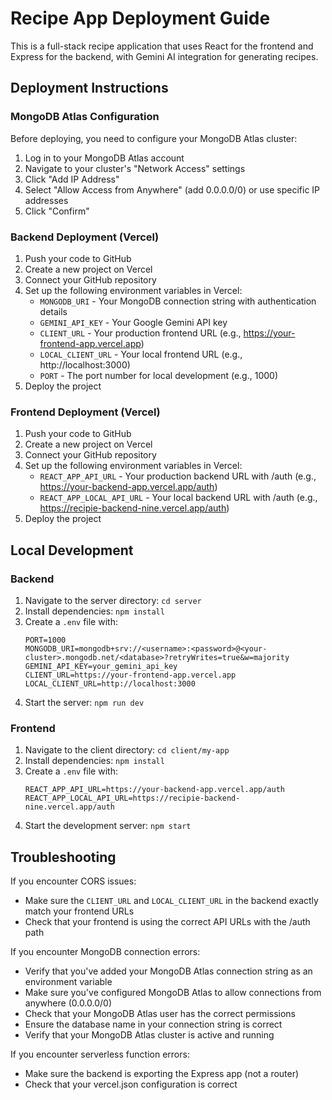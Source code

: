 # Recipe App Deployment Guide

This is a full-stack recipe application that uses React for the frontend and Express for the backend, with Gemini AI integration for generating recipes.

## Deployment Instructions

### MongoDB Atlas Configuration

Before deploying, you need to configure your MongoDB Atlas cluster:

1. Log in to your MongoDB Atlas account
2. Navigate to your cluster's "Network Access" settings
3. Click "Add IP Address"
4. Select "Allow Access from Anywhere" (add 0.0.0.0/0) or use specific IP addresses
5. Click "Confirm"

### Backend Deployment (Vercel)

1. Push your code to GitHub
2. Create a new project on Vercel
3. Connect your GitHub repository
4. Set up the following environment variables in Vercel:
   - `MONGODB_URI` - Your MongoDB connection string with authentication details
   - `GEMINI_API_KEY` - Your Google Gemini API key
   - `CLIENT_URL` - Your production frontend URL (e.g., https://your-frontend-app.vercel.app)
   - `LOCAL_CLIENT_URL` - Your local frontend URL (e.g., http://localhost:3000)
   - `PORT` - The port number for local development (e.g., 1000)
5. Deploy the project

### Frontend Deployment (Vercel)

1. Push your code to GitHub
2. Create a new project on Vercel
3. Connect your GitHub repository
4. Set up the following environment variables in Vercel:
   - `REACT_APP_API_URL` - Your production backend URL with /auth (e.g., https://your-backend-app.vercel.app/auth)
   - `REACT_APP_LOCAL_API_URL` - Your local backend URL with /auth (e.g., https://recipie-backend-nine.vercel.app/auth)
5. Deploy the project

## Local Development

### Backend

1. Navigate to the server directory: `cd server`
2. Install dependencies: `npm install`
3. Create a `.env` file with:
   ```
   PORT=1000
   MONGODB_URI=mongodb+srv://<username>:<password>@<your-cluster>.mongodb.net/<database>?retryWrites=true&w=majority
   GEMINI_API_KEY=your_gemini_api_key
   CLIENT_URL=https://your-frontend-app.vercel.app
   LOCAL_CLIENT_URL=http://localhost:3000
   ```
4. Start the server: `npm run dev`

### Frontend

1. Navigate to the client directory: `cd client/my-app`
2. Install dependencies: `npm install`
3. Create a `.env` file with:
   ```
   REACT_APP_API_URL=https://your-backend-app.vercel.app/auth
   REACT_APP_LOCAL_API_URL=https://recipie-backend-nine.vercel.app/auth
   ```
4. Start the development server: `npm start`

## Troubleshooting

If you encounter CORS issues:
- Make sure the `CLIENT_URL` and `LOCAL_CLIENT_URL` in the backend exactly match your frontend URLs
- Check that your frontend is using the correct API URLs with the /auth path

If you encounter MongoDB connection errors:
- Verify that you've added your MongoDB Atlas connection string as an environment variable
- Make sure you've configured MongoDB Atlas to allow connections from anywhere (0.0.0.0/0)
- Check that your MongoDB Atlas user has the correct permissions
- Ensure the database name in your connection string is correct
- Verify that your MongoDB Atlas cluster is active and running

If you encounter serverless function errors:
- Make sure the backend is exporting the Express app (not a router)
- Check that your vercel.json configuration is correct 